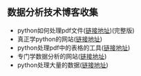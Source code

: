 ## 数据分析技术博客收集

* python如何处理pdf文件([链接地址](https://realpython.com/pdf-python/))(完整版)
* 真正学python的网站([链接地址](https://realpython.com/))
* python处理pdf中的表格的工具([链接地址](https://github.com/socialcopsdev/camelot?utm_source=mybridge&utm_medium=blog&utm_campaign=read_more%20data-href=))
* 专门学数据分析的网站([链接地址](https://www.dataquest.io/blog/))
* python处理大量的数据([链接地址](https://www.dataquest.io/blog/pandas-big-data/))


